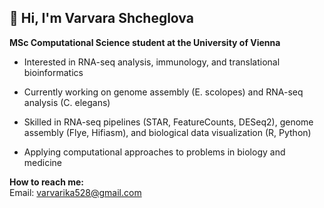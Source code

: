 👋 Hi, I'm Varvara Shcheglova
---
**MSc Computational Science student at the University of Vienna**
<br>
- Interested in RNA-seq analysis, immunology, and translational bioinformatics

- Currently working on genome assembly (E. scolopes) and RNA-seq analysis (C. elegans)

- Skilled in RNA-seq pipelines (STAR, FeatureCounts, DESeq2), genome assembly (Flye, Hifiasm), and biological data visualization (R, Python)

- Applying computational approaches to problems in biology and medicine

**How to reach me:**
<br>
Email: varvarika528@gmail.com
